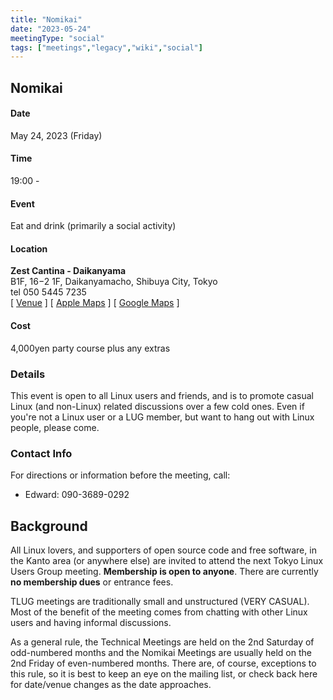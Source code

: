 ```yaml
---
title: "Nomikai"
date: "2023-05-24"
meetingType: "social"
tags: ["meetings","legacy","wiki","social"]
---
```


<h2 id="nomikai">Nomikai</h2>
<h4 id="date">Date</h4>
<p>May 24, 2023 (Friday)</p>
<h4 id="time">Time</h4>
<p>19:00 -</p>
<h4 id="event">Event</h4>
<p>Eat and drink (primarily a social activity)</p>
<h4 id="location">Location</h4>
<p><strong>Zest Cantina - Daikanyama</strong><br />
B1F, 16−2 1F, Daikanyamacho, Shibuya City, Tokyo<br />
tel 050 5445 7235<br />
[ <a href="https://zest-cantina.jp/daikanyama/">Venue</a> ]
[ <a href="https://maps.apple.com/place?place-id=IBB82791F0A95A1D9">Apple Maps</a> ]
[ <a href="https://goo.gl/maps/9ejrTuhJ2oQLeHmV6">Google Maps</a> ]</p>
<h4 id="cost">Cost</h4>
<p>4,000yen party course plus any extras</p>
<h3 id="details">Details</h3>
<p>This event is open to all Linux users and friends, and is to promote casual Linux (and non-Linux) related discussions over a few cold ones. Even if you're not a Linux user or a LUG member, but want to hang out with Linux people, please come.</p>
<h3 id="contact_info">Contact Info</h3>
<p>For directions or information before the meeting, call:</p>
<ul>
<li>Edward: 090-3689-0292</li>
</ul>

<h2 id="introduction">Background</h2>
<p>All Linux lovers, and supporters of open source code and free software, in the Kanto area (or anywhere else) are invited to attend the next Tokyo Linux Users Group meeting. <b>Membership is open to anyone</b>. There are currently <b>no membership dues</b> or entrance fees.</p>
<p>TLUG meetings are traditionally small and unstructured (VERY CASUAL). Most of the benefit of the meeting comes from chatting with other Linux users and having informal discussions.</p>
<p>As a general rule, the Technical Meetings are held on the 2nd Saturday of odd-numbered months and the Nomikai Meetings are usually held on the 2nd Friday of even-numbered months. There are, of course, exceptions to this rule, so it is best to keep an eye on the mailing list, or check back here for date/venue changes as the date approaches.</p>
